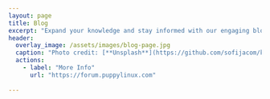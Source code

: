 ```yaml
---
layout: page
title: Blog
excerpt: "Expand your knowledge and stay informed with our engaging blog posts"
header:
  overlay_image: /assets/images/blog-page.jpg
  caption: "Photo credit: [**Unsplash**](https://github.com/sofijacom/kl-linux.github.io/blob/master/assets/images/blog-page.jpg?raw=true)"
  actions:
    - label: "More Info"
      url: "https://forum.puppylinux.com"
      
---
```

